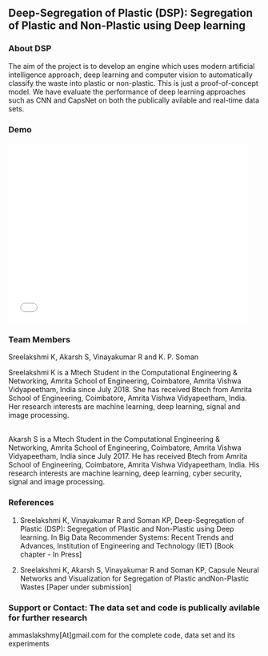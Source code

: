 ## Deep-Segregation of Plastic (DSP): Segregation of Plastic and Non-Plastic using Deep learning

### About DSP
The aim of the project is to develop an engine which uses modern artificial intelligence approach, deep learning and computer vision to automatically classify the waste into plastic or non-plastic. This is just a proof-of-concept model. We have evaluate the performance of deep learning approaches such as CNN and CapsNet on both the publically avilable and real-time data sets.

### Demo

<iframe width="480" height="360" src="VID-20190122-WA0005.mp4" frameborder="0"> </iframe>

### Team Members
Sreelakshmi K, Akarsh S, Vinayakumar R and K. P. Soman

Sreelakshmi K is a Mtech Student in the Computational Engineering & Networking, Amrita School of Engineering, Coimbatore, Amrita Vishwa Vidyapeetham, India since July 2018. She has received Btech from Amrita School of Engineering, Coimbatore, Amrita Vishwa Vidyapeetham, India. Her research interests are machine learning, deep learning, signal and image processing.

<br>
Akarsh S is a Mtech Student in the Computational Engineering & Networking, Amrita School of Engineering, Coimbatore, Amrita Vishwa Vidyapeetham, India since July 2017. He has received Btech from Amrita School of Engineering, Coimbatore, Amrita Vishwa Vidyapeetham, India. His research interests are machine learning, deep learning, cyber security, signal and image processing.



### References
1. Sreelakshmi K, Vinayakumar R and Soman KP, Deep-Segregation of Plastic (DSP): Segregation of Plastic and Non-Plastic using Deep learning. In Big Data Recommender Systems: Recent Trends and Advances, Institution of Engineering and Technology (IET) [Book chapter - In Press]

2. Sreelakshmi K, Akarsh S, Vinayakumar R and Soman KP, Capsule Neural Networks and Visualization for Segregation of Plastic andNon-Plastic Wastes [Paper under submission]

### Support or Contact: The data set and code is publically avilable for further research

ammaslakshmy[At]gmail.com for the complete code, data set and its experiments
